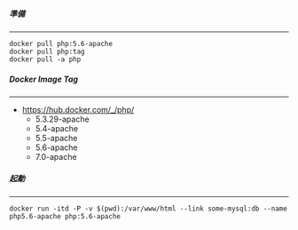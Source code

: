 
##### 準備
----
```
docker pull php:5.6-apache
docker pull php:tag
docker pull -a php
```

##### Docker Image Tag
----
+ https://hub.docker.com/_/php/
	+ 5.3.29-apache
	+ 5.4-apache
	+ 5.5-apache
	+ 5.6-apache
	+ 7.0-apache

##### 起動
----
```
docker run -itd -P -v $(pwd):/var/www/html --link some-mysql:db --name php5.6-apache php:5.6-apache
```
